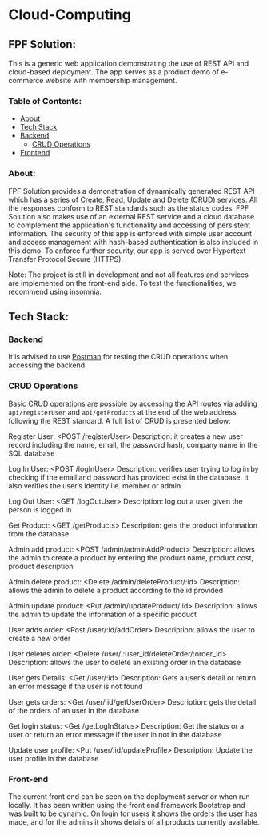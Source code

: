 # Cloud-Computing

## FPF Solution:
This is a generic web application demonstrating the use of REST API and cloud-based deployment. The app serves as a product demo of e-commerce website with membership management. 

### Table of Contents:
- [About](#about)
- [Tech Stack](#Tech-Stack)
- [Backend](#backend)
  - [CRUD Operations](#crud-operations)
- [Frontend](#Frontend)

### About: 	
FPF Solution provides a demonstration of dynamically generated REST API which has a series of Create, Read, Update and Delete (CRUD) services. All the responses conform to REST standards such as the status codes. FPF Solution also makes use of an external REST service and a cloud database to complement the application's functionality and accessing of persistent information. The security of this app is enforced with simple user account and access management with hash-based authentication is also included in this demo. To enforce further security, our app is served over Hypertext Transfer Protocol Secure (HTTPS). 

Note: The project is still in development and not all features and services are implemented on the front-end side. To test the functionalities, we recommend using [insomnia](insomnia.rest).

## Tech Stack:
### Backend
It is advised to use [Postman](https://www.postman.com/) for testing the CRUD operations when accessing the backend.
### CRUD Operations
Basic CRUD operations are possible by accessing the API routes via adding ``api/registerUser`` and ``api/getProducts`` at the end of the web address following the REST standard. A full list of CRUD is presented below:

Register User:  <POST /registerUser> Description: it creates a new user record including the name, email, the password hash, company name in the SQL database 

Log In User:  <POST /logInUser> Description: verifies user trying to log in by checking if the email and password has provided exist in the database. It also verifies the user’s identity i.e. member or admin

Log Out User:  <GET /logOutUser> Description: log out a user given the person is logged in 

Get Product:  <GET /getProducts> Description: gets the product information from the database

Admin add product:  <POST /admin/adminAddProduct> Description: allows the admin to create a product by entering the product name, product cost, product description

Admin delete product:  <Delete /admin/deleteProduct/:id> Description: allows the admin to delete a product according to the id provided

Admin update product:  <Put /admin/updateProduct/:id> Description: allows the admin to update the information of a specific product

User adds order:  <Post /user/:id/addOrder> Description: allows the user to create a new order

User deletes order:  <Delete /user/ :user_id/deleteOrder/:order_id> Description: allows the user to delete an existing order in the database

User gets Details:  <Get /user/:id> Description: Gets a user’s detail or return an error message if the user is not found

User gets orders:  <Get /user/:id/getUserOrder> Description: gets the detail of the orders of an user in the database

Get login status:  <Get /getLogInStatus> Description: Get the status or a user or return an error message if the user in not in the database 

Update user profile: <Put /user/:id/updateProfile> Description: Update the user profile in the database


### Front-end
The current front end can be seen on the deployment server or when run locally. 
It has been written using the front end framework Bootstrap and was built to be dynamic.
On login for users it shows the orders the user has made, and for the admins it shows details of all products currently available.
